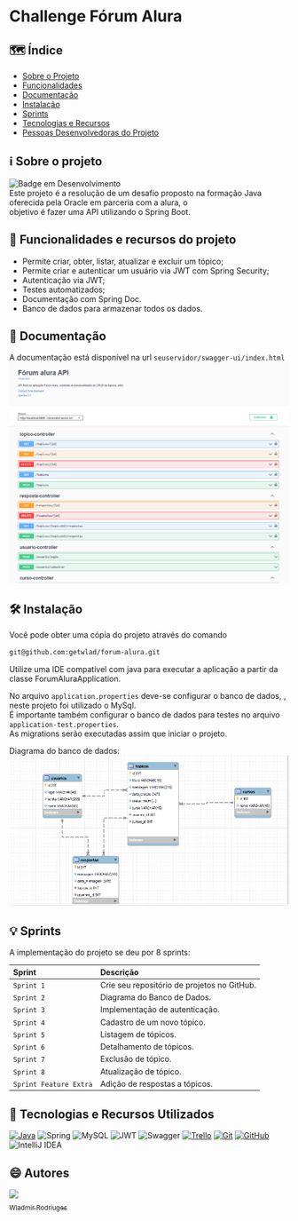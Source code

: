 # Challenge Fórum Alura
## :world_map: Índice

- [Sobre o Projeto](#information_source-sobre-o-projeto)
- [Funcionalidades](#hammer-funcionalidades-do-projeto)
- [Documentação](#floppy_disk-documentação)
- [Instalação](#hammer_and_wrench-instalação)
- [Sprints](#bulb-sprints)
- [Tecnologias e Recursos](#open_book-tecnologias-e-recursos-utilizados)
- [Pessoas Desenvolvedoras do Projeto](#smile-autores)
## :information_source: Sobre o projeto
![Badge em Desenvolvimento](http://img.shields.io/static/v1?label=STATUS&message=CONCLUÍDO&color=GREEN&style=for-the-badge)<br>
Este projeto é a resolução de um desafio proposto na formação Java oferecida pela Oracle em parceria com a alura, o <br>
objetivo é fazer uma API utilizando o Spring Boot.
## :hammer: Funcionalidades e recursos do projeto

- Permite criar, obter, listar, atualizar e excluir um tópico;
- Permite criar e autenticar um usuário via JWT com Spring Security;
- Autenticação via JWT;
- Testes automatizados;
- Documentação com Spring Doc.
- Banco de dados para armazenar todos os dados.
  
## :floppy_disk: Documentação
A documentação está disponível na url `seuservidor/swagger-ui/index.html`
![Web 1](https://github.com/getwlad/assets/blob/main/docForumAlura1.png)

## :hammer_and_wrench: Instalação
Você pode obter uma cópia do projeto através do comando
```bash
git@github.com:getwlad/forum-alura.git
```
Utilize uma IDE compatível com java para executar a aplicação a partir da classe ForumAluraApplication.

No arquivo `application.properties` deve-se configurar o banco de dados, , neste projeto foi utilizado o MySql.<br>
É importante também configurar o banco de dados para testes no arquivo `application-test.properties`. <br>
As migrations serão executadas assim que iniciar o projeto. <br>

Diagrama do banco de dados: <br>
![Web 1](https://github.com/getwlad/assets/blob/main/diagramaForumAl.png)

## :bulb: Sprints

A implementação do projeto se deu por 8 sprints:

| Sprint     | Descrição                                                          |
| :--------- | :----------------------------------------------------------------- |
| `Sprint 1` | Crie seu repositório de projetos no GitHub.    |
| `Sprint 2` | Diagrama do Banco de Dados.                      |
| `Sprint 3` | Implementação de autenticação.           |
| `Sprint 4` | Cadastro de um novo tópico.    |
| `Sprint 5` | Listagem de tópicos.    |
| `Sprint 6` | Detalhamento de tópicos. |
| `Sprint 7` | Exclusão de tópico. |
| `Sprint 8` | Atualização de tópico. |
| `Sprint Feature Extra` | Adição de respostas a tópicos. |

## :open_book: Tecnologias e Recursos Utilizados

[![Java](https://img.shields.io/badge/Java-ED8B00?style=for-the-badge&logo=openjdk&logoColor=white)](https://www.java.com/pt-BR/)
![Spring](https://img.shields.io/badge/spring-%236DB33F.svg?style=for-the-badge&logo=spring&logoColor=white)
![MySQL](https://img.shields.io/badge/mysql-%2300f.svg?style=for-the-badge&logo=mysql&logoColor=white)
![JWT](https://img.shields.io/badge/JWT-black?style=for-the-badge&logo=JSON%20web%20tokens)
![Swagger](https://img.shields.io/badge/-Swagger-%23Clojure?style=for-the-badge&logo=swagger&logoColor=white)
[![Trello](https://img.shields.io/badge/Trello-0052CC?style=for-the-badge&logo=trello&logoColor=white)](https://trello.com/)
[![Git](https://img.shields.io/badge/GIT-E44C30?&style=for-the-badge&logo=git&logoColor=white)](https://git-scm.com/doc)
[![GitHub](https://img.shields.io/badge/GitHub-100000?&style=for-the-badge&logo=github&logoColor=white)](https://github.com/)
![IntelliJ IDEA](https://img.shields.io/badge/IntelliJIDEA-000000.svg?style=for-the-badge&logo=intellij-idea&logoColor=white)


## :smile: Autores
[<img loading="lazy" src="https://avatars.githubusercontent.com/u/102919718?v=4" width=115><br><sub>Wladmir Rodriuges</sub>](https://github.com/getwlad) 
